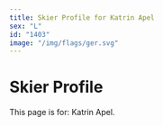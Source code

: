 ```yaml
---
title: Skier Profile for Katrin Apel
sex: "L"
id: "1403"
image: "/img/flags/ger.svg" 
---
```


# Skier Profile

This page is for: Katrin Apel.
    